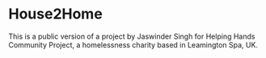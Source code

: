 # House2Home
This is a public version of a project by Jaswinder Singh for Helping Hands Community Project, a homelessness charity based in Leamington Spa, UK.